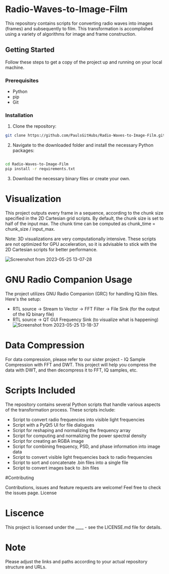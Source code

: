 # Radio-Waves-to-Image-Film
This repository contains scripts for converting radio waves into images (frames) and subsequently to film. This transformation is accomplished using a variety of algorithms for image and frame construction.

## Getting Started

Follow these steps to get a copy of the project up and running on your local machine.

### Prerequisites

- Python
- pip
- Git

### Installation

1. Clone the repository:

```bash
git clone https://github.com/PaulsGitHubs/Radio-Waves-to-Image-Film.git
```
2. Navigate to the downloaded folder and install the necessary Python packages:

```bash

cd Radio-Waves-to-Image-Film
pip install -r requirements.txt
```
3. Download the necessary binary files or create your own.

# Visualization

This project outputs every frame in a sequence, according to the chunk size specified in the 2D Cartesian grid scripts. By default, the chunk size is set to half of the input max. The chunk time can be computed as chunk_time = chunk_size / input_max.

Note: 3D visualizations are very computationally intensive. These scripts are not optimized for GPU acceleration, so it is advisable to stick with the 2D Cartesian scripts for better performance.

![Screenshot from 2023-05-25 13-07-28](https://github.com/PaulsGitHubs/Radio-Waves-to-Image-Film/assets/102178068/cdb96dab-ed72-470e-babd-293d88acc63b)

# GNU Radio Companion Usage

The project utilizes GNU Radio Companion (GRC) for handling IQ.bin files. Here's the setup:
- RTL source -> Stream to Vector -> FFT Filter -> File Sink (for the output of the IQ binary file)
- RTL source -> QT GUI Frequency Sink (to visualize what is happening)
![Screenshot from 2023-05-25 13-18-37](https://github.com/PaulsGitHubs/Radio-Waves-to-Image-Film/assets/102178068/356fa74d-42a9-409b-9b6f-10251b33c5d6)

# Data Compression

For data compression, please refer to our sister project - IQ Sample Compression with FFT and DWT. This project will help you compress the data with DWT, and then decompress it to FFT, IQ samples, etc.

# Scripts Included

The repository contains several Python scripts that handle various aspects of the transformation process. These scripts include:
- Script to convert radio frequencies into visible light frequencies
- Script with a PyQt5 UI for file dialogues
- Script for reshaping and normalizing the frequency array
- Script for computing and normalizing the power spectral density
- Script for creating an RGBA image
- Script for combining frequency, PSD, and phase information into image data
- Script to convert visible light frequencies back to radio frequencies
- Script to sort and concatenate .bin files into a single file
- Script to convert images back to .bin files

#Contributing

Contributions, issues and feature requests are welcome! Feel free to check the issues page.
License

# Liscence
This project is licensed under the ____ - see the LICENSE.md file for details.

# Note
Please adjust the links and paths according to your actual repository structure and URLs.

